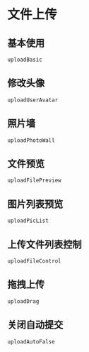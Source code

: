 # 文件上传

## 基本使用
```widget
uploadBasic
```

##  修改头像
```widget
uploadUserAvatar
```

## 照片墙
```widget
uploadPhotoWall
```

## 文件预览
```widget
uploadFilePreview
```

## 图片列表预览
```widget
uploadPicList
```

## 上传文件列表控制
```widget
uploadFileControl
```

## 拖拽上传
```widget
uploadDrag
```

## 关闭自动提交
```widget
uploadAutoFalse
```